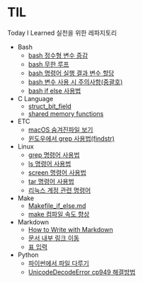 # TIL
Today I Learned 실천을 위한 레파지토리

- Bash
  - [bash 정수형 변수 증감](https://github.com/lyw1217/TIL/blob/main/Bash/bash_%EC%A0%95%EC%88%98%ED%98%95_%EB%B3%80%EC%88%98_%EC%A6%9D%EA%B0%90.md)
  - [bash 무한 루프](https://github.com/lyw1217/TIL/blob/main/Bash/bash_%EB%AC%B4%ED%95%9C%EB%A3%A8%ED%94%84.md)
  - [bash 명령어 실행 결과 변수 할당](https://github.com/lyw1217/TIL/blob/main/Bash/bash_%EB%AA%85%EB%A0%B9%EC%96%B4_%EC%8B%A4%ED%96%89%EA%B2%B0%EA%B3%BC_%EB%B3%80%EC%88%98_%ED%95%A0%EB%8B%B9.md)
  - [bash 변수 사용 시 주의사항(중괄호)](https://github.com/lyw1217/TIL/blob/main/Bash/bash_%EB%B3%80%EC%88%98_%EC%82%AC%EC%9A%A9_%EC%8B%9C_%EC%A3%BC%EC%9D%98%EC%82%AC%ED%95%AD(%EC%A4%91%EA%B4%84%ED%98%B8).md)
  - [bash if else 사용법](https://github.com/lyw1217/TIL/blob/main/Bash/bash_if_else_%EC%82%AC%EC%9A%A9%EB%B2%95.md)
- C Language
  - [struct_bit_field](https://github.com/lyw1217/TIL/blob/main/C%20Language/struct_bit_field.md)
  - [shared memory functions](https://github.com/lyw1217/TIL/blob/main/C%20Language/shared_memory_functions.md)
- ETC
  - [macOS 숨겨진파일 보기](https://github.com/lyw1217/TIL/blob/main/ETC/macOS_%EC%88%A8%EA%B2%A8%EC%A7%84%ED%8C%8C%EC%9D%BC_%EB%B3%B4%EA%B8%B0.md)
  - [윈도우에서 grep 사용법(findstr)](https://github.com/lyw1217/TIL/blob/main/ETC/%EC%9C%88%EB%8F%84%EC%9A%B0%EC%97%90%EC%84%9C_grep_%EC%82%AC%EC%9A%A9%EB%B2%95(findstr).md)
- Linux
  - [grep 명령어 사용법](https://github.com/lyw1217/TIL/blob/main/Linux/grep_%EB%AA%85%EB%A0%B9%EC%96%B4_%EC%82%AC%EC%9A%A9%EB%B2%95.md)
  - [ls 명령어 사용법](https://github.com/lyw1217/TIL/blob/main/Linux/ls_%EB%AA%85%EB%A0%B9%EC%96%B4_%EC%82%AC%EC%9A%A9%EB%B2%95.md)
  - [screen 명령어 사용법](https://github.com/lyw1217/TIL/blob/main/Linux/screen_%EB%AA%85%EB%A0%B9%EC%96%B4_%EC%82%AC%EC%9A%A9%EB%B2%95.md)
  - [tar 명령어 사용법](https://github.com/lyw1217/TIL/blob/main/Linux/tar_%EB%AA%85%EB%A0%B9%EC%96%B4_%EC%82%AC%EC%9A%A9%EB%B2%95.md)
  - [리눅스 계정 관련 명령어](https://github.com/lyw1217/TIL/blob/main/Linux/%EB%A6%AC%EB%88%85%EC%8A%A4_%EA%B3%84%EC%A0%95_%EA%B4%80%EB%A0%A8_%EB%AA%85%EB%A0%B9%EC%96%B4.md)
- Make
  - [Makefile_if_else.md](https://github.com/lyw1217/TIL/blob/main/Make/Makefile_if_else.md)
  - [make 컴파일 속도 향상](https://github.com/lyw1217/TIL/blob/main/Make/make%20%EC%BB%B4%ED%8C%8C%EC%9D%BC%20%EC%86%8D%EB%8F%84%20%ED%96%A5%EC%83%81.md)
- Markdown
  - [How to Write with Markdown](https://github.com/lyw1217/TIL/blob/main/Markdown/How_to_Write_with_Markdown.md)
  - [문서 내부 링크 이동](https://github.com/lyw1217/TIL/blob/main/Markdown/%EB%AC%B8%EC%84%9C%20%EB%82%B4%EB%B6%80%20%EB%A7%81%ED%81%AC%20%EC%9D%B4%EB%8F%99.md)
  - [표 입력](https://github.com/lyw1217/TIL/blob/main/Markdown/%ED%91%9C_%EC%9E%85%EB%A0%A5.md)
- Python
  - [파이썬에서 파일 다루기](https://github.com/lyw1217/TIL/blob/main/Python/%ED%8C%8C%EC%9D%B4%EC%8D%AC%EC%97%90%EC%84%9C%20%ED%8C%8C%EC%9D%BC%20%EB%8B%A4%EB%A3%A8%EA%B8%B0.md)
  - [UnicodeDecodeError cp949 해결방법](https://github.com/lyw1217/TIL/blob/main/Python/UnicodeDecodeError_cp949_%ED%95%B4%EA%B2%B0%EB%B0%A9%EB%B2%95%20.md)